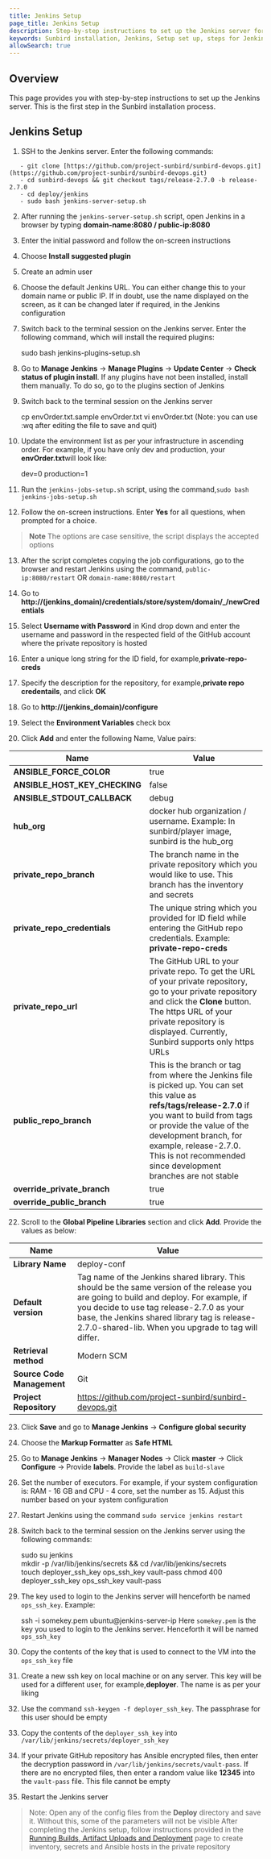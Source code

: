 ```yaml
---
title: Jenkins Setup
page_title: Jenkins Setup
description: Step-by-step instructions to set up the Jenkins server for the Sunbird installation
keywords: Sunbird installation, Jenkins, Setup set up, steps for Jenkins installation
allowSearch: true
---
```



## Overview
This page provides you with step-by-step instructions to set up the Jenkins server. This is the first step in the Sunbird installation process.

## Jenkins Setup

1. SSH to the Jenkins server. Enter the following commands:

 ```
    - git clone [https://github.com/project-sunbird/sunbird-devops.git](https://github.com/project-sunbird/sunbird-devops.git) 
    - cd sunbird-devops && git checkout tags/release-2.7.0 -b release-2.7.0
    - cd deploy/jenkins
    - sudo bash jenkins-server-setup.sh

 ```   
        
2. After running the `jenkins-server-setup.sh` script, open Jenkins in a browser by typing **domain-name:8080 / public-ip:8080**

3. Enter the initial password and follow the on-screen instructions

4. Choose **Install suggested plugin** 

5. Create an admin user 

6. Choose the default Jenkins URL. You can either change this to your domain name or public IP. If in doubt, use the name displayed on the screen, as it can be changed later if required, in the Jenkins configuration

7. Switch back to the terminal session on the Jenkins server. Enter the following command, which will install the required plugins:

    sudo bash jenkins-plugins-setup.sh
   
8. Go to **Manage Jenkins** -> **Manage Plugins** -> **Update Center** -> **Check status of plugin install**. If any plugins have not been installed, install them manually. To do so, go to the plugins section of Jenkins

9. Switch back to the terminal session on the Jenkins server
    
    cp envOrder.txt.sample envOrder.txt 
    vi envOrder.txt  (Note: you can use :wq after editing the file to save and quit)
    

10. Update the environment list as per your infrastructure in ascending order. For example, if you have only dev and production, your **envOrder.txt**will look like:

    dev=0
    production=1 

11. Run the `jenkins-jobs-setup.sh` script, using the command,`sudo bash jenkins-jobs-setup.sh`

12. Follow the on-screen instructions. Enter **Yes** for all questions, when prompted for a choice. 

> **Note** The options are case sensitive, the script displays the accepted options 
 
13. After the script completes copying the job configurations, go to the browser and restart Jenkins using the command, `public-ip:8080/restart` OR `domain-name:8080/restart` 
 
14. Go to **http://(jenkins_domain)/credentials/store/system/domain/_/newCredentials** 
 
15. Select **Username with Password** in Kind drop down and enter the username and password in the respected field of the GitHub account where the private repository is hosted
 
17. Enter a unique long string for the ID field, for example,**private-repo-creds** 
 
18. Specify the description for the repository, for example,**private repo credentails**, and click **OK**
 
19. Go to **http://(jenkins_domain)/configure** 
    
20. Select the **Environment Variables** check box
 
21. Click **Add** and enter the following Name, Value pairs: 

|**Name**|**Value**| 
|---|---| 
|**ANSIBLE_FORCE_COLOR**|true| 
|**ANSIBLE_HOST_KEY_CHECKING**|false| 
|**ANSIBLE_STDOUT_CALLBACK**|debug| 
|**hub_org**|docker hub organization / username. Example: In sunbird/player image, sunbird is the hub_org| 
|**private_repo_branch**|The branch name in the private repository which you would like to use. This branch has the inventory and secrets| 
|**private_repo_credentials**|The unique string which you provided for ID field while entering the GitHub repo credentials. Example: **private-repo-creds**| 
|**private_repo_url**|The GitHub URL to your private repo. To get the URL of your private repository, go to your private repository and click the **Clone** button. The https URL of your private repository is displayed. Currently, Sunbird supports only https URLs| 
|**public_repo_branch**|This is the branch or tag from where the Jenkins file is picked up. You can set this value as **refs/tags/release-2.7.0** if you want to build from tags or provide the value of the development branch, for example, release-2.7.0. This is not recommended since development branches are not stable|
|**override_private_branch**|true|
|**override_public_branch**|true| 
 
22. Scroll to the **Global Pipeline Libraries** section and click **Add**. Provide the values as below:

|**Name**|**Value**| 
|-------|--------| 
|**Library Name**|deploy-conf| 
|**Default version**|Tag name of the Jenkins shared library. This should be the same version of the release you are going to build and deploy. For example, if you decide to use tag release-2.7.0 as your base, the Jenkins shared library tag is release-2.7.0-shared-lib. When you upgrade to tag will differ.
|**Retrieval method**|Modern SCM| 
|**Source Code Management**|Git| 
|**Project Repository**|https://github.com/project-sunbird/sunbird-devops.git| 

23. Click **Save** and go to **Manage Jenkins** -> **Configure global security** 

24. Choose the **Markup Formatter** as **Safe HTML**

25. Go to **Manage Jenkins** -> **Manager Nodes** -> Click **master** -> Click **Configure** -> Provide **labels**. Provide the label as `build-slave` 

26. Set the number of executors. For example, if your system configuration is: RAM - 16 GB and CPU - 4 core, set the number as 15. Adjust this number based on your system configuration 

27. Restart Jenkins using the command `sudo service jenkins restart` 

28. Switch back to the terminal session on the Jenkins server using the following commands:


    sudo su jenkins  
    mkdir -p /var/lib/jenkins/secrets && cd /var/lib/jenkins/secrets  
    touch deployer_ssh_key ops_ssh_key vault-pass
    chmod 400 deployer_ssh_key ops_ssh_key vault-pass 


29. The key used to login to the Jenkins server will henceforth be named `ops_ssh_key`. Example:

    ssh -i somekey.pem ubuntu@jenkins-server-ip
    Here `somekey.pem` is the key you used to login to the Jenkins server. Henceforth it will be named `ops_ssh_key` 


30. Copy the contents of the key that is used to connect to the VM into the `ops_ssh_key` file 

31. Create a new ssh key on local machine or on any server. This key will be used for a different user, for example,**deployer**. The name is as per your liking 

32. Use the command `ssh-keygen -f deployer_ssh_key`. The passphrase for this user should be empty

33. Copy the contents of the `deployer_ssh_key` into `/var/lib/jenkins/secrets/deployer_ssh_key`  

34. If your private GitHub repository has Ansible encrypted files, then enter the decryption password in `/var/lib/jenkins/secrets/vault-pass`. If there are no encrypted files, then enter a random value like **12345** into the `vault-pass` file. This file cannot be empty

35. Restart the Jenkins server

> Note: 
> Open any of the config files from the **Deploy** directory and save it. Without this, some of the parameters will not be visible 
> After completing the Jenkins setup, follow instructions provided in the [Running Builds, Artifact Uploads and Deployment](developer-docs/server-installation/running-build-artifact-uploads-and-deployments) page to create inventory, secrets and Ansible hosts in the private repository        
